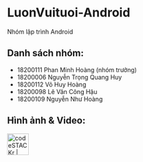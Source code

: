 # LuonVuituoi-Android
Nhóm lập trình Android

## Danh sách nhóm:
* 18200111	Phan Minh Hoàng	(nhóm trưởng)
* 18200006	Nguyễn Trọng Quang Huy	
* 18200112	Võ Huy Hoàng
* 18200098	Lê Văn Công Hậu	
* 18200109	Nguyễn Như Hoàng

## Hình ảnh & Video: 
[<img align="left" alt="codeSTACKr | LinkedIn" width="50px" src="https://cdn.jsdelivr.net/npm/simple-icons@v3/icons/googledrive.svg" />][googledrive]

[googledrive]: https://drive.google.com/drive/folders/1KZ1A-3sHjmB9UPNITjrQ6arGQa40Ml-S
